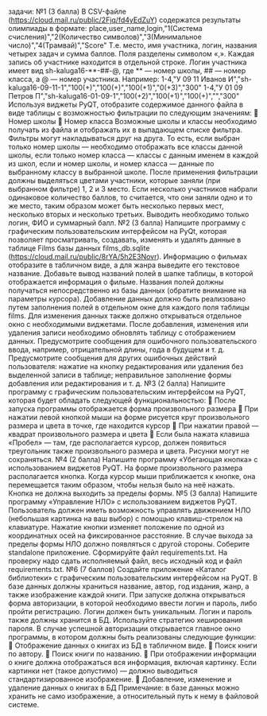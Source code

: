 задачи:
№1 (3 балла)
В CSV-файле (https://cloud.mail.ru/public/2Fjq/fd4yEdZuY) содержатся результаты
олимпиады в формате:
place,user_name,login,"1(Система счисления)","2(Количество символов)","3(Минимальное
число)","4(Трамвай)","Score"
Т.е. место, имя участника, логин, названия четырех задач и сумма баллов.
Поля разделены символом «,». Каждая запись об участнике находится в отдельной строке.
Логин участника имеет вид sh-kaluga16-**-##-@, где ** — номер школы, ## — номер
класса, а @ — номер участника.
Например:
1-4,"У 09 11 Иванов И","sh-kaluga16-09-11-1","100(+)","100(+)","100(+1)","0(+3)","300"
1-4,"У 01 09 Петров П","sh-kaluga16-01-09-1","100(+2)","100(+1)","100(+)","","300"
Используя виджеты PyQT, отобразите содержимое данного файла в виде таблицы с
возможностью фильтрации по следующим значениям:
 Номер школы
 Номер класса
Возможные школы и классы необходимо получать из файла и отображать их в выпадающем
списке фильтра. Фильтры могут накладываться друг на друга. То есть, если выбран только
номер школы — необходимо отображать все классы данной школы, если только номер
класса — классы с данным именем в каждой из школ, если и номер школы, и номер класса
— данные по выбранному классу в выбранной школе.
После применения фильтрации должны выделяться цветами участники, которые заняли
(при выбранном фильтре) 1, 2 и 3 место. Если несколько участников набрали одинаковое
количество баллов, то считается, что они заняли одно и то же место, таким образом может
быть несколько первых мест, несколько вторых и несколько третьих. Выводить необходимо
только логин, ФИО и суммарный балл.
№2 (3 балла)
Напишите программу с графическим пользовательским интерфейсом на PyQt, которая
позволяет просматривать, создавать, изменять и удалять данные в таблице Films базы
данных films_db.sqlite (https://cloud.mail.ru/public/8rYA/5h2E3Novr).
Информацию о фильмах отобразите в табличном виде, а для жанра выведите его текстовое
название. Добавьте вывод названий полей в шапке таблицы, в которой отображается
информация о фильме. Названия полей должны получаться непосредственно из базы
данных (обратите внимание на параметры курсора).
Добавление данных должно быть реализовано путем заполнения полей в отдельном окне
для каждого поля таблицы films. Для изменения данных также должно открываться
отдельное окно с необходимыми виджетами. После добавления, изменения или удаления
записи необходимо обновлять таблицу с отображением данных.
Предусмотрите сообщения для ошибочного пользовательского ввода, например,
отрицательной длины, года в будущем и т. д.
Предусмотрите сообщения для других ошибочных действий пользователя: нажатие на
кнопку редактирования или удаления без выделенной записи в таблице; неправильное
заполнение формы добавления или редактирования и т. д.
№3 (2 балла)
Напишите программу с графическим пользовательским интерфейсом на PyQT, которая
будет обладать следующей функциональностью:
 После запуска программы отображается форма произвольного размера
 При нажатии левой кнопкой мыши на форме рисуется круг произвольного размера
и цвета в точке, где находится курсор
 При нажатии правой — квадрат произвольного размера и цвета
 Если была нажата клавиша «Пробел» — там, где располагается курсор, должен
появиться треугольник также произвольного размера и цвета.
Рисунки могут не сохраняться.
№4 (2 балла)
Напишите программу «Убегающая кнопка» с использованием виджетов PyQT. На форме
произвольного размера располагается кнопка. Когда курсор мыши приближается к кнопке,
она перемещается таким образом, чтобы нельзя было на неё нажать. Кнопка не должна
выходить за пределы формы.
№5 (3 балла)
Напишите программу «Управление НЛО» с использованием виджетов PyQT. Пользователь
должен иметь возможность управлять движением НЛО (небольшая картинка на ваш выбор)
с помощью клавиш-стрелок на клавиатуре. Нажатие кнопки изменяет положение по одной
из координатных осей на фиксированное расстояние. В случае выхода за пределы формы
НЛО должно появляться с другой стороны. Соберите standalone приложение. Сформируйте
файл requirements.txt.
На проверку надо сдать исполняемый файл, весь исходный код и файл requirements.txt.
№6 (7 баллов)
Создайте приложение «Каталог библиотеки» с графическим пользовательским
интерфейсом на PyQT. В базе данных должны храниться название, автор, год издания,
жанр, а также изображение каждой книги.
При запуске должна открываться форма авторизации, в которой необходимо ввести логин
и пароль, либо пройти регистрацию. Логин должен быть уникальным. Логин и пароль также
должны хранится в БД. Используйте стратегию хеширования пароля.
В случае успешной авторизации открывается главное окно программы, в котором должны
быть реализованы следующие функции:
 Отображение данных о книгах из БД в табличном виде.
 Поиск книги по автору.
 Поиск книги по названию.
 При отображении информации о книге должна отображаться вся информация,
включая картинку. Если картинки нет (такое допустимо) — должно выводиться
стандартизированное изображение.
 Добавление, изменение и удаление данных о книгах в БД
Примечание: в базе данных можно хранить не само изображение, а относительный путь к
нему в файловой системе.
